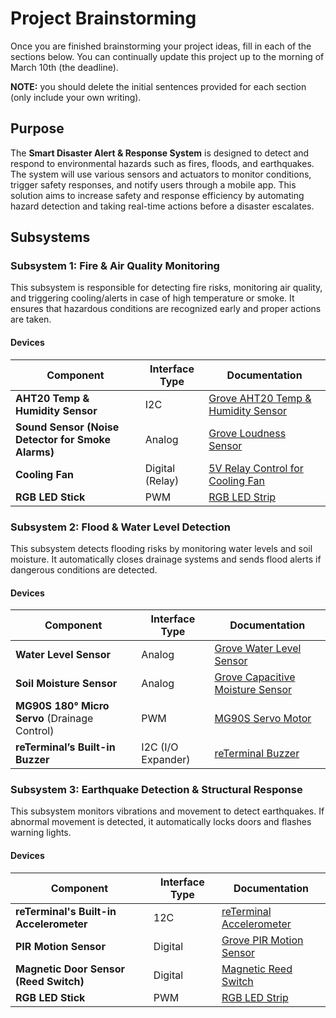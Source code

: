 # Project Brainstorming

Once you are finished brainstorming your project ideas, fill in each of the sections below. You can continually update this project up to the morning of March 10th (the deadline).

**NOTE:** you should delete the initial sentences provided for each section (only include your own writing).

## Purpose

The **Smart Disaster Alert & Response System** is designed to detect and respond to environmental hazards such as fires, floods, and earthquakes. The system will use various sensors and actuators to monitor conditions, trigger safety responses, and notify users through a mobile app. This solution aims to increase safety and response efficiency by automating hazard detection and taking real-time actions before a disaster escalates.

## Subsystems

### Subsystem 1: Fire & Air Quality Monitoring

This subsystem is responsible for detecting fire risks, monitoring air quality, and triggering cooling/alerts in case of high temperature or smoke. It ensures that hazardous conditions are recognized early and proper actions are taken.

#### Devices

| **Component** | **Interface Type** | **Documentation** |  
|--------------|------------------|------------------|  
| **AHT20 Temp & Humidity Sensor** | I2C | [Grove AHT20 Temp & Humidity Sensor](https://wiki.seeedstudio.com/Grove-AHT20-I2C-Industrial-Grade-Temperature&Humidity-Sensor/) |  
| **Sound Sensor (Noise Detector for Smoke Alarms)** | Analog | [Grove Loudness Sensor](https://wiki.seeedstudio.com/Grove-Loudness_Sensor/) |  
| **Cooling Fan** | Digital (Relay) | [5V Relay Control for Cooling Fan](https://www.circuitbasics.com/5v-relays-in-the-raspberry-pi/) |  
| **RGB LED Stick** | PWM | [RGB LED Strip](https://wiki.seeedstudio.com/Grove-RGB_LED_Stick-10-WS2813_Mini/) |  

### Subsystem 2: Flood & Water Level Detection

This subsystem detects flooding risks by monitoring water levels and soil moisture. It automatically closes drainage systems and sends flood alerts if dangerous conditions are detected.

#### Devices

| **Component** | **Interface Type** | **Documentation** |  
|--------------|------------------|------------------|  
| **Water Level Sensor** | Analog | [Grove Water Level Sensor](https://wiki.seeedstudio.com/Grove-Water-Level-Sensor/) |  
| **Soil Moisture Sensor** | Analog | [Grove Capacitive Moisture Sensor](https://wiki.seeedstudio.com/Grove-Capacitive_Moisture_Sensor-Corrosion-Resistant/) |  
| **MG90S 180° Micro Servo** (Drainage Control) | PWM | [MG90S Servo Motor](https://makersportal.com/blog/2020/3/21/raspberry-pi-servo-panning-camera) |  
| **reTerminal’s Built-in Buzzer** | I2C (I/O Expander) | [reTerminal Buzzer](https://wiki.seeedstudio.com/reTerminal-hardware-interfaces-usage/#buzzer) |  

### Subsystem 3: Earthquake Detection & Structural Response

This subsystem monitors vibrations and movement to detect earthquakes. If abnormal movement is detected, it automatically locks doors and flashes warning lights.

#### Devices

| **Component** | **Interface Type** | **Documentation** |  
|--------------|------------------|------------------|  
| **reTerminal's Built-in Accelerometer** | 12C | [reTerminal Accelerometer](https://wiki.seeedstudio.com/reTerminal-hardware-interfaces-usage/#accelerometer) |  
| **PIR Motion Sensor** | Digital | [Grove PIR Motion Sensor](https://wiki.seeedstudio.com/Grove-Adjustable_PIR_Motion_Sensor/) |  
| **Magnetic Door Sensor (Reed Switch)** | Digital | [Magnetic Reed Switch](https://wiki.seeedstudio.com/Grove-Magnetic_Switch/) |  
| **RGB LED Stick** | PWM | [RGB LED Strip](https://wiki.seeedstudio.com/Grove-RGB_LED_Stick-10-WS2813_Mini/) | 
